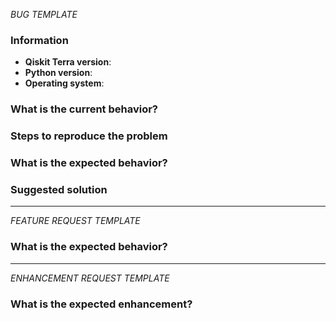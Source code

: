 <!-- ⚠️ If you do not respect this template, your issue may be be closed -->
<!-- ⚠️ Make sure to browse the opened and closed issues -->

*BUG TEMPLATE* <!-- Delete this header from your issue -->

### Information

- **Qiskit Terra version**:
- **Python version**:
- **Operating system**:

### What is the current behavior?



### Steps to reproduce the problem



### What is the expected behavior?



### Suggested solution



---

*FEATURE REQUEST TEMPLATE*  <!-- Delete this header from your issue -->

### What is the expected behavior?



---

*ENHANCEMENT REQUEST TEMPLATE*  <!-- Delete this header from your issue -->

### What is the expected enhancement?


